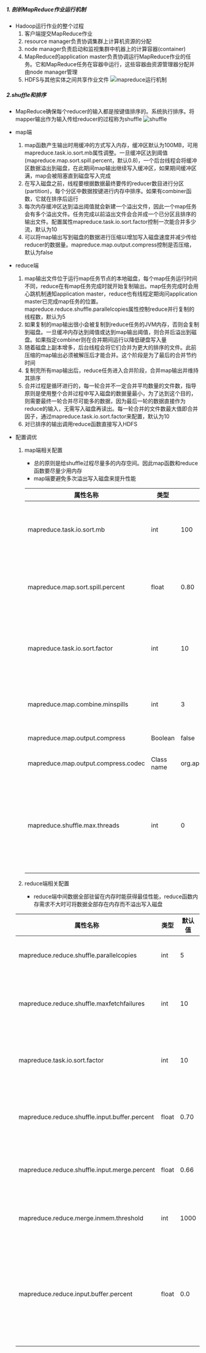 ##### 1. 剖析MapReduce作业运行机制
* Hadoop运行作业的整个过程
  1. 客户端提交MapReduce作业
  2. resource manager负责协调集群上计算机资源的分配
  3. node manager负责启动和监视集群中机器上的计算容器(container)
  4. MapReduce的application master负责协调运行MapReduce作业的任务。它和MapReduce任务在容器中运行，这些容器由资源管理器分配并由node manager管理
  5. HDFS与其他实体之间共享作业文件
  ![mapreduce运行机制](https://s3.51cto.com/wyfs02/M00/8A/77/wKioL1gxvd7h7PJTAAEC1lT2g9Q016.png)

##### 2.shuffle和排序
* MapReduce确保每个reducer的输入都是按键值排序的。系统执行排序。将mapper输出作为输入传给reducer的过程称为shuffle
  ![shuffle](https://img-blog.csdn.net/20150708232349407?watermark/2/text/aHR0cDovL2Jsb2cuY3Nkbi5uZXQv/font/5a6L5L2T/fontsize/400/fill/I0JBQkFCMA==/dissolve/70/gravity/Center)
* map端
  1. map函数产生输出时用缓冲的方式写入内存，缓冲区默认为100MB，可用mapreduce.task.io.sort.mb属性调整。一旦缓冲区达到阈值(mapreduce.map.sort.spill.percent，默认0.8)，一个后台线程会将缓冲区数据溢出到磁盘，在此期间map输出继续写入缓冲区，如果期间缓冲区满，map会被阻塞直到磁盘写入完成
  2. 在写入磁盘之前，线程要根据数据最终要传的reducer数目进行分区(partition)，每个分区中数据按键进行内存中排序。如果有combiner函数，它就在排序后运行
  3. 每次内存缓冲区达到溢出阈值就会新建一个溢出文件，因此一个map任务会有多个溢出文件。任务完成以前溢出文件会合并成一个已分区且排序的输出文件。配置属性mapreduce.task.io.sort.factor控制一次能合并多少流，默认为10
  4. 可以将map输出写到磁盘的数据进行压缩以增加写入磁盘速度并减少传给reducer的数据量。mapreduce.map.output.compress控制是否压缩，默认为false
* reduce端
  1. map输出文件位于运行map任务节点的本地磁盘，每个map任务运行时间不同，reduce在有map任务完成时就开始复制输出。map任务完成时会用心跳机制通知application master，reduce也有线程定期询问application master已完成map任务的位置。mapreduce.reduce.shuffle.parallelcopies属性控制reduce并行复制的线程数，默认为5
  2. 如果复制的map输出很小会被复制到reduce任务的JVM内存，否则会复制到磁盘。一旦缓冲内存达到阈值或达到map输出阈值，则合并后溢出到磁盘。如果指定combiner则在合并期间运行以降低硬盘写入量
  3. 随着磁盘上副本增多，后台线程会将它们合并为更大的排序的文件。此前压缩的map输出必须被解压后才能合并。这个阶段是为了最后的合并节约时间
  4. 复制完所有map输出后，reduce任务进入合并阶段，合并map输出并维持其排序
  5. 合并过程是循环进行的，每一轮合并不一定合并平均数量的文件数，指导原则是使用整个合并过程中写入磁盘的数据量最小，为了达到这个目的，则需要最终一轮合并尽可能多的数据，因为最后一轮的数据直接作为reduce的输入，无需写入磁盘再读出。每一轮合并的文件数最大值即合并因子，通过mapreduce.task.io.sort.factor来配置，默认为10
  6. 对已排序的输出调用reduce函数直接写入HDFS
* 配置调优
  1. map端相关配置
     * 总的原则是给shuffle过程尽量多的内存空间。因此map函数和reduce函数要尽量少用内存
     * map端要避免多次溢出写入磁盘来提升性能

     属性名称|类型|默认值|说明
     -|-|-|-
     mapreduce.task.io.sort.mb|int|100|排序map输出时所使用的内存缓冲区大小，单位为MB
     mapreduce.map.sort.spill.percent|float|0.80|map输出内存缓冲区开始溢出写入磁盘的百分比阈值
     mapreduce.task.io.sort.factor|int|10|排序文件时一次最多合并的文件数，这个属性也适用于reduce
     mapreduce.map.combine.minspills|int|3|运行combiner所需的最少溢出文件
     mapreduce.map.output.compress|Boolean|false|是否压缩map输出
     mapreduce.map.output.compress.codec|Class name|org.apache.hadoop.io.compress.DefaultCodec|用于map输出的压缩解码器
     mapreduce.shuffle.max.threads|int|0|每个节点管理器的工作线程数，用于将map输出到reducer。默认为机器处理器数的两倍

  2. reduce端相关配置
     * reduce端中间数据全部驻留在内存时能获得最佳性能，reduce函数内存需求不大时可将数据全部存在内存而不溢出写入磁盘

    属性名称|类型|默认值|说明
    -|-|-|-
    mapreduce.reduce.shuffle.parallelcopies|int|5|用于把map输出复制到reducer的线程数
    mapreduce.reduce.shuffle.maxfetchfailures|int|10|在声明失败以前reducer获取一个map输出所花的最大时间
    mapreduce.task.io.sort.factor|int|10|排序文件时一次最多合并的文件数，这个属性也适用于mapreduce
    mapreduce.reduce.shuffle.input.buffer.percent|float|0.70|在shuffle复制阶段分配给map输出的缓冲区占堆空间百分比
    mapreduce.reduce.shuffle.input.merge.percent|float|0.66|map输出缓冲区开始溢出写入磁盘的阈值百分比
    mapreduce.reduce.merge.inmem.threshold|int|1000|启动合并输出和溢出写入磁盘的map输出阈值数
    mapreduce.reduce.input.buffer.percent|float|0.0|reduce函数开始运行时在内存中保存map输出的空间占整个堆空间的比例。reduce阶段开始时map输出大小不能大于该值
